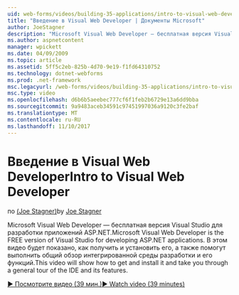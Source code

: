 ```yaml
---
uid: web-forms/videos/building-35-applications/intro-to-visual-web-developer
title: "Введение в Visual Web Developer | Документы Microsoft"
author: JoeStagner
description: "Microsoft Visual Web Developer — бесплатная версия Visual Studio для разработки приложений ASP.NET. В этом видео будет показано, как получить и установить его и t..."
ms.author: aspnetcontent
manager: wpickett
ms.date: 04/09/2009
ms.topic: article
ms.assetid: 5ff5c2eb-825b-4d70-9e19-f1fd64310752
ms.technology: dotnet-webforms
ms.prod: .net-framework
msc.legacyurl: /web-forms/videos/building-35-applications/intro-to-visual-web-developer
msc.type: video
ms.openlocfilehash: d6b6b5aeebec777cf6f1feb2b6729e13a6dd9bba
ms.sourcegitcommit: 9a9483aceb34591c97451997036a9120c3fe2baf
ms.translationtype: MT
ms.contentlocale: ru-RU
ms.lasthandoff: 11/10/2017
---
```

<a name="intro-to-visual-web-developer"></a><span data-ttu-id="41cc2-104">Введение в Visual Web Developer</span><span class="sxs-lookup"><span data-stu-id="41cc2-104">Intro to Visual Web Developer</span></span>
====================
<span data-ttu-id="41cc2-105">по [(Joe Stagner)](https://github.com/JoeStagner)</span><span class="sxs-lookup"><span data-stu-id="41cc2-105">by [Joe Stagner](https://github.com/JoeStagner)</span></span>

<span data-ttu-id="41cc2-106">Microsoft Visual Web Developer — бесплатная версия Visual Studio для разработки приложений ASP.NET.</span><span class="sxs-lookup"><span data-stu-id="41cc2-106">Microsoft Visual Web Developer is the FREE version of Visual Studio for developing ASP.NET applications.</span></span> <span data-ttu-id="41cc2-107">В этом видео будет показано, как получить и установить его, а также помогут выполнить общий обзор интегрированной среды разработки и его функций.</span><span class="sxs-lookup"><span data-stu-id="41cc2-107">This video will show how to get and install it and take you through a general tour of the IDE and its features.</span></span>

[<span data-ttu-id="41cc2-108">&#9654; Посмотрите видео (39 мин.)</span><span class="sxs-lookup"><span data-stu-id="41cc2-108">&#9654; Watch video (39 minutes)</span></span>](https://channel9.msdn.com/Blogs/ASP-NET-Site-Videos/intro-to-visual-web-developer)
